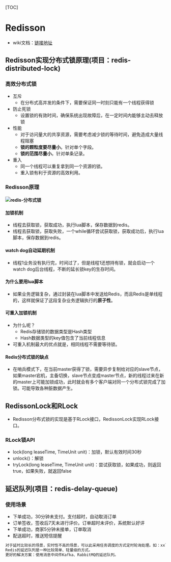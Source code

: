 [TOC]

# Redisson

* wiki文档：[链接地址](https://github.com/redisson/redisson/wiki/%E7%9B%AE%E5%BD%95)

## Redisson实现分布式锁原理(项目：redis-distributed-lock)

### 高效分布式锁

* 互斥
  * 在分布式高并发的条件下，需要保证同一时刻只能有一个线程获得锁
* 防止死锁
  * 设置锁的有效时间，确保系统出现故障后，在一定时间内能够主动去释放锁
* 性能
  * 对于访问量大的共享资源，需要考虑减少锁的等待时间，避免造成大量线程阻塞
  * **锁的颗粒度要尽量小**。针对单个字段。
  * **锁的范围尽量小**。针对单条记录。
* 重入
  * 同一个线程可以重复拿到同一个资源的锁。
  * 重入锁有利于资源的高效利用。

### Redisson原理

#### ![redis-分布式锁](https://cdn.jsdelivr.net/gh/ClareTung/ImageHostingService/img/redis-%E5%88%86%E5%B8%83%E5%BC%8F%E9%94%81.png)

#### 加锁机制

* 线程去获取锁，获取成功，执行lua脚本，保存数据到redis。
* 线程去获取锁，获取失败，一个while循环尝试获取锁，获取成功后，执行lua脚本，保存数据到redis。

#### watch dog自动延期机制

* 线程1业务没有执行完，时间过了，但是线程1还想持有锁，就会启动一个watch dog后台线程，不断的延长锁key的生存时间。

#### 为什么要用lua脚本

* 如果业务逻辑复杂，通过封装在lua脚本中发送给Redis，而且Redis是单线程的，这样就保证了这段复杂业务逻辑执行的**原子性**。

#### 可重入加锁机制

* 为什么呢？
  * Redis存储锁的数据类型是Hash类型
  * Hash数据类型的key值包含了当前线程信息
* 可重入机制最大的优点就是，相同线程不需要等待锁。

#### Redis分布式锁的缺点

* 在哨兵模式下，在当前master获得了锁，需要异步复制给对应的slave节点，如果master宕机，主备切换，slave节点变成master节点，新的线程过来在新的master上可能加锁成功，此时就会有多个客户端对同一个分布式锁完成了加锁。可能导致各种脏数据产生。

## RedissonLock和RLock

* Redisson分布式锁的实现是基于RLock接口，RedissonLock实现RLock接口。

### RLock锁API

* lock(long leaseTime, TimeUnit unit)：加锁，默认有效时间30秒
* unlock()：解锁
* tryLock(long leaseTime, TimeUnit unit)：尝试获取锁，如果成功，则返回true，如果失败，就返回false

## 延迟队列(项目：redis-delay-queue)

### 使用场景

* 下单成功，30分钟未支付。支付超时，自动取消订单
* 订单签收，签收后7天未进行评价。订单超时未评价，系统默认好评
* 下单成功，商家5分钟未接单，订单取消
* 配送超时，推送短信提醒

```txt
对于延时比较长的场景，实时性不高的场景，可以此采用任务调度的方式定时轮询处理。如：xxl-job。
Redis的延迟队列是一种比较简单、轻量级的方式。
更好的解决方案：使用消息中间件Kafka、RabbitMQ的延迟队列。
```







